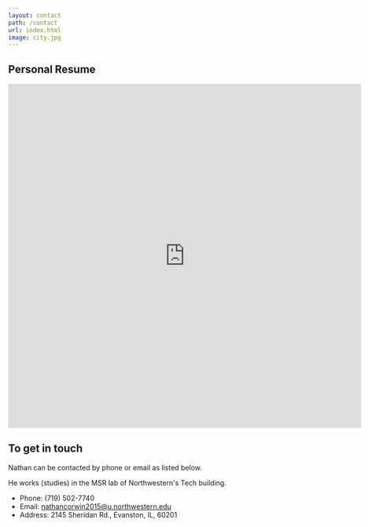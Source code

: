 ```yaml
---
layout: contact
path: /contact
url: index.html
image: city.jpg
---
```


## Personal Resume
<iframe src="http://docs.google.com/gview?url=https://docs.google.com/document/d/1MlmG3WiRnoXno5mIyedj7hIvHgHedqyqZ42Qr8C1I1Y/edit?usp=sharing&embedded=true" style="width:718px; height:700px;" frameborder="0"></iframe>

## To get in touch
Nathan can be contacted by phone or email as listed below. 

He works (studies) in the MSR lab of Northwestern's Tech building. 

* Phone: (719) 502-7740
* Email: nathancorwin2015@u.northwestern.edu
* Address: 2145 Sheridan Rd., Evanston, IL, 60201

